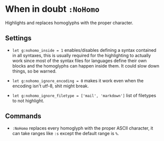 When in doubt `:NoHomo`
=======================
Highlights and replaces homoglyphs with the proper character.

Settings
--------

* `let g:nohomo_inside = 1` enables/disables defining a syntax contained in all
  syntaxes, this is usually required for the highlighting to actually work
  since most of the syntax files for languages define their own blocks and the
  homoglyphs can happen inside them. It could slow down things, so be warned.

* `let g:nohomo_ignore_encoding = 0` makes it work even when the encoding isn't
  utf-8, shit might break.

* `let g:nohomo_ignore_filetype = ['mail', 'markdown']` list of filetypes to
  not highlight.

Commands
--------

* `:NoHomo` replaces every homoglyph with the proper ASCII character, it can
  take ranges like `:s` except the default range is `%`.
